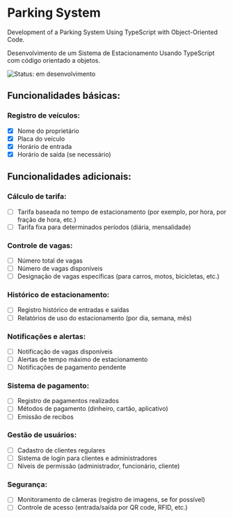 # Parking System

Development of a Parking System Using TypeScript with Object-Oriented Code.

Desenvolvimento de um Sistema de Estacionamento Usando TypeScript com código orientado a objetos.

![Status: em desenvolvimento](http://img.shields.io/static/v1?label=STATUS&message=EM%20DESENVOLVIMENTO&color=GREEN&style=for-the-badge)

## Funcionalidades básicas:

### Registro de veículos:

- [X] Nome do proprietário
- [X] Placa do veículo
- [X] Horário de entrada
- [X] Horário de saída (se necessário)

## Funcionalidades adicionais:

### Cálculo de tarifa:

- [ ] Tarifa baseada no tempo de estacionamento (por exemplo, por hora, por fração de hora, etc.)
- [ ] Tarifa fixa para determinados períodos (diária, mensalidade)

### Controle de vagas:

- [ ] Número total de vagas
- [ ] Número de vagas disponíveis
- [ ] Designação de vagas específicas (para carros, motos, bicicletas, etc.)

### Histórico de estacionamento:

- [ ] Registro histórico de entradas e saídas
- [ ] Relatórios de uso do estacionamento (por dia, semana, mês)

### Notificações e alertas:

- [ ] Notificação de vagas disponíveis
- [ ] Alertas de tempo máximo de estacionamento
- [ ] Notificações de pagamento pendente

### Sistema de pagamento:

- [ ] Registro de pagamentos realizados
- [ ] Métodos de pagamento (dinheiro, cartão, aplicativo)
- [ ] Emissão de recibos

### Gestão de usuários:

- [ ] Cadastro de clientes regulares
- [ ] Sistema de login para clientes e administradores
- [ ] Níveis de permissão (administrador, funcionário, cliente)

### Segurança:

- [ ] Monitoramento de câmeras (registro de imagens, se for possível)
- [ ] Controle de acesso (entrada/saída por QR code, RFID, etc.)
